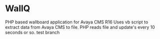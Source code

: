 # WallQ
PHP based wallboard application for Avaya CMS R16
Uses vb script to extract data from Avaya CMS to file.
PHP reads file and update's every 10 seconds or so.
test branch

